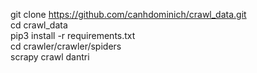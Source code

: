git clone https://github.com/canhdominich/crawl_data.git <br/>
cd crawl_data <br/>
pip3 install -r requirements.txt <br/>
cd crawler/crawler/spiders <br/>
scrapy crawl dantri <br/>
 
